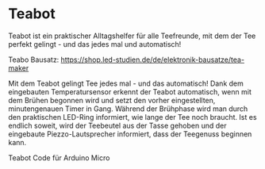 # Teabot

Teabot ist ein praktischer Alltagshelfer für alle Teefreunde, mit dem der Tee perfekt gelingt - und das jedes mal und automatisch!

Teabo Bausatz: https://shop.led-studien.de/de/elektronik-bausatze/tea-maker

Mit dem Teabot gelingt Tee jedes mal - und das automatisch! Dank dem eingebauten Temperatursensor erkennt der Teabot automatisch, wenn mit dem Brühen begonnen wird und setzt den vorher eingestellten, minutengenauen Timer in Gang. Während der Brühphase wird man durch den praktischen LED-Ring informiert, wie lange der Tee noch braucht. Ist es endlich soweit, wird der Teebeutel aus der Tasse gehoben und der eingebaute Piezzo-Lautsprecher informiert, dass der Teegenuss beginnen kann.

Teabot Code für Arduino Micro
